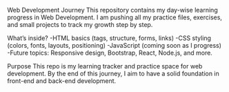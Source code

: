Web Development Journey
This repository contains my day-wise learning progress in Web Development.
I am pushing all my practice files, exercises, and small projects to track my growth step by step.

What’s inside?
-HTML basics (tags, structure, forms, links)
-CSS styling (colors, fonts, layouts, positioning)
-JavaScript (coming soon as I progress)
-Future topics: Responsive design, Bootstrap, React, Node.js, and more.

Purpose
This repo is my learning tracker and practice space for web development. By the end of this journey, I aim to have a solid foundation in front-end and back-end development.
